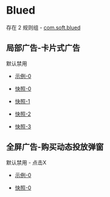 # Blued

存在 2 规则组 - [com.soft.blued](/src/apps/com.soft.blued.ts)

## 局部广告-卡片式广告

默认禁用

- [示例-0](https://m.gkd.li/57941037/65ee5632-c54b-4ef6-95e9-e57582ff7017)

- [快照-0](https://i.gkd.li/import/12777097)
- [快照-1](https://i.gkd.li/import/13694950)
- [快照-2](https://i.gkd.li/import/13699455)
- [快照-3](https://i.gkd.li/import/14149470)

## 全屏广告-购买动态投放弹窗

默认禁用 - 点击X

- [示例-0](https://m.gkd.li/57941037/37ea59cf-9606-4cd6-a74a-84f353f07975)

- [快照-0](https://i.gkd.li/import/14060676)
